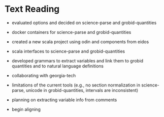 # Text Reading

- evaluated options and decided on science-parse and grobid-quantities
- docker containers for science-parse and grobid-quantities
- created a new scala project using odin and components from eidos
- scala interfaces to science-parse and grobid-quantities
- developed grammars to extract variables and link them to grobid quantities and to natural language definitions
- collaborating with georgia-tech
- limitations of the current tools (e.g., no section normalization in science-parse, unicode in grobid-quantities, intervals are inconsistent)

- planning on extracting variable info from comments
- begin aligning
